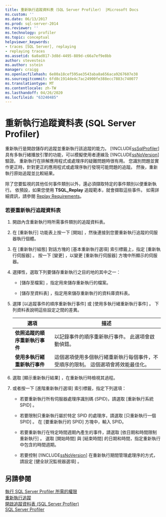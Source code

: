 ```yaml
---
title: 重新執行追蹤資料表（SQL Server Profiler） |Microsoft Docs
ms.custom: ''
ms.date: 06/13/2017
ms.prod: sql-server-2014
ms.reviewer: ''
ms.technology: profiler
ms.topic: conceptual
helpviewer_keywords:
- traces [SQL Server], replaying
- replaying traces
ms.assetid: 6a0ad817-3d8d-4495-889d-c66a7ef9e8bb
author: stevestein
ms.author: sstein
manager: craigg
ms.openlocfilehash: 6e80a18cef595ae3543aba8a656aca9267607e38
ms.sourcegitcommit: 6fd8c1914de4c7ac24900fe388ecc7883c740077
ms.translationtype: MT
ms.contentlocale: zh-TW
ms.lasthandoff: 04/26/2020
ms.locfileid: "63240485"
---
```

# <a name="replay-a-trace-table-sql-server-profiler"></a>重新執行追蹤資料表 (SQL Server Profiler)
  重新執行是開啟儲存的追蹤並重新執行該追蹤的能力。 [!INCLUDE[ssSqlProfiler](../../includes/sssqlprofiler-md.md)] 具有多執行緒播放引擎的功能，可以模擬使用者連線及 [!INCLUDE[ssNoVersion](../../includes/ssnoversion-md.md)] 驗證。 重新執行在排解應用程式或處理序的疑難問題時很有用。 您識別問題並實作更正時，針對更正的應用程式或處理序執行發現可能問題的追蹤。 然後，重新執行原始追蹤並比較結果。  
  
 除了您要監視的其他任何事件類別以外，還必須擷取特定的事件類別以便重新執行。 依預設，如果您使用 **TSQL_Replay** 追蹤範本，就會擷取這些事件。 如需詳細資訊，請參閱 [Replay Requirements](replay-requirements.md)。  
  
### <a name="to-replay-a-trace-table"></a>若要重新執行追蹤資料表  
  
1.  開啟內含重新執行時所需事件類別的追蹤資料表。  
  
2.  在 [重新執行]  功能表上按一下 [開始]  ，然後連接到您要重新執行追蹤的伺服器執行個體。  
  
3.  在 [重新執行組態]  對話方塊的 [基本重新執行選項]  索引標籤上，指定 [重新執行伺服器]  。 按一下 [變更]  ，以變更 [重新執行伺服器]  方塊中所顯示的伺服器。  
  
4.  選擇性，選取下列要儲存重新執行之目的地的其中之一：  
  
    -   [儲存至檔案]  ，指定用來儲存重新執行的檔案。  
  
    -   [儲存至資料表]  ，指定用來儲存重新執行的資料庫資料表。  
  
5.  選擇 [以追蹤事件的順序重新執行事件]  或 [使用多執行緒重新執行事件]  。 下列資料表說明這些設定之間的差異。  
  
    |選項|描述|  
    |------------|-----------------|  
    |**依照追蹤的順序重新執行事件**|以記錄事件的順序重新執行事件。 此選項會啟動偵錯。|  
    |**使用多執行緒重新執行事件**|這個選項使用多個執行緒重新執行每個事件，不受順序的限制。 這個選項會將效能最佳化。|  
  
6.  選取 [顯示重新執行結果]  ，在重新執行時檢視其過程。  
  
7.  或者按一下 [進階重新執行選項]  索引標籤，指定下列選項：  
  
    -   若要重新執行所有伺服器處理序識別碼 (SPID)，請選取 [重新執行系統 SPID]  。  
  
    -   若要限制只重新執行屬於特定 SPID 的處理序，請選取 [只重新執行一個 SPID]  。 在 [要重新執行的 SPID]  方塊中，輸入 SPID。  
  
    -   若要重新執行在特定時間週期內產生的事件，請選取 [依日期和時間限制重新執行]  。 選取 [開始時間]  與 [結束時間]  的日期和時間，指定重新執行中包含的時間週期。  
  
    -   若要控制 [!INCLUDE[ssNoVersion](../../includes/ssnoversion-md.md)] 在重新執行期間管理處理序的方式，請設定 [健全狀況監視器選項]  。  
  
## <a name="see-also"></a>另請參閱  
 [執行 SQL Server Profiler 所需的權限](sql-server-profiler.md)   
 [重新執行追蹤](replay-traces.md)   
 [開啟追蹤資料表 &#40;SQL Server Profiler&#41;](open-a-trace-table-sql-server-profiler.md)   
 [SQL Server Profiler](sql-server-profiler.md)  
  
  
